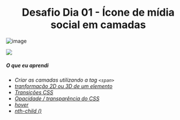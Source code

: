 <h1 align= "center">
  Desafio Dia 01 - Ícone de mídia social em camadas <a name="id01"></a>
</h1>

![image](https://photos.app.goo.gl/f2pyNadM6FncdZK47)

<p>
<img src="https://photos.app.goo.gl/f2pyNadM6FncdZK47">
</P>

##### O que eu aprendi

* *Criar as camadas utilizando a tag `<span>`*
* *[tranformação 2D ou 3D de um elemento](https://www.w3schools.com/cssref/css3_pr_transform.asp)*
* *[Transições CSS](https://www.w3schools.com/css/css3_transitions.asp)*
* *[Opacidade / transparência do CSS](https://www.w3schools.com/css/css_image_transparency.asp)*
* *[hover](https://www.w3schools.com/cssref/sel_hover.asp)*
* *[nth-child ()](https://www.w3schools.com/cssref/sel_nth-child.asp)*

